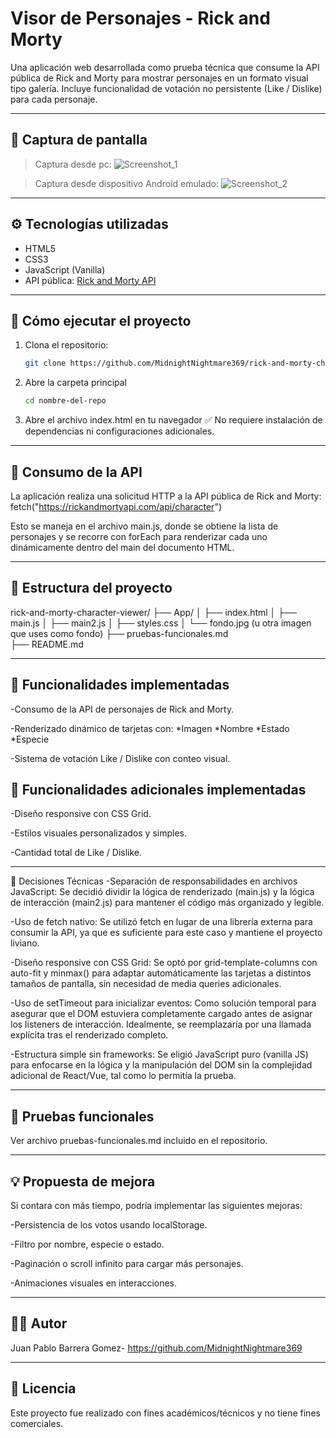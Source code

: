 # Visor de Personajes - Rick and Morty

Una aplicación web desarrollada como prueba técnica que consume la API pública de Rick and Morty para mostrar personajes en un formato visual tipo galería. Incluye funcionalidad de votación no persistente (Like / Dislike) para cada personaje.

---

## 📸 Captura de pantalla

>Captura desde pc: ![Screenshot_1](https://github.com/user-attachments/assets/3f0b896c-845c-41a8-8be4-260f63d99ca5)

>Captura desde dispositivo Android emulado: ![Screenshot_2](https://github.com/user-attachments/assets/6e2e9e6b-c703-491e-988b-42189daa543c)

---

## ⚙️ Tecnologías utilizadas

- HTML5
- CSS3
- JavaScript (Vanilla)
- API pública: [Rick and Morty API](https://rickandmortyapi.com/)

---

## 🚀 Cómo ejecutar el proyecto

1. Clona el repositorio:
   ```bash
   git clone https://github.com/MidnightNightmare369/rick-and-morty-character-viewer.git
2. Abre la carpeta principal
   ```bash
   cd nombre-del-repo
3. Abre el archivo index.html en tu navegador
✅ No requiere instalación de dependencias ni configuraciones adicionales.

---

## 🔌 Consumo de la API
La aplicación realiza una solicitud HTTP a la API pública de Rick and Morty:
  fetch("https://rickandmortyapi.com/api/character")

Esto se maneja en el archivo main.js, donde se obtiene la lista de personajes y se recorre con forEach para renderizar cada uno dinámicamente dentro del main del documento HTML.

---

## 📁 Estructura del proyecto
rick-and-morty-character-viewer/
├── App/
│   ├── index.html
│   ├── main.js
│   ├── main2.js
│   ├── styles.css
│   └── fondo.jpg (u otra imagen que uses como fondo)
├── pruebas-funcionales.md   
├── README.md

---

## 🎯 Funcionalidades implementadas

 -Consumo de la API de personajes de Rick and Morty.
 
 -Renderizado dinámico de tarjetas con:
   *Imagen
   *Nombre
   *Estado
   *Especie
   
 -Sistema de votación Like / Dislike con conteo visual. 

## 🎯 Funcionalidades adicionales implementadas
 -Diseño responsive con CSS Grid. 
 
 -Estilos visuales personalizados y simples.
 
 -Cantidad total de Like / Dislike.

 ---

📌 Decisiones Técnicas
-Separación de responsabilidades en archivos JavaScript: Se decidió dividir la lógica de renderizado (main.js) y la lógica de interacción (main2.js) para mantener el código más organizado y legible.

-Uso de fetch nativo: Se utilizó fetch en lugar de una librería externa para consumir la API, ya que es suficiente para este caso y mantiene el proyecto liviano.

-Diseño responsive con CSS Grid: Se optó por grid-template-columns con auto-fit y minmax() para adaptar automáticamente las tarjetas a distintos tamaños de pantalla, sin necesidad de media queries adicionales.

-Uso de setTimeout para inicializar eventos: Como solución temporal para asegurar que el DOM estuviera completamente cargado antes de asignar los listeners de interacción. Idealmente, se reemplazaría por una llamada explícita tras el renderizado completo.

-Estructura simple sin frameworks: Se eligió JavaScript puro (vanilla JS) para enfocarse en la lógica y la manipulación del DOM sin la complejidad adicional de React/Vue, tal como lo permitía la prueba.

 ---

 ## 🧪 Pruebas funcionales
 Ver archivo pruebas-funcionales.md incluido en el repositorio.

 ---

## 💡 Propuesta de mejora
Si contara con más tiempo, podría implementar las siguientes mejoras:

-Persistencia de los votos usando localStorage.

-Filtro por nombre, especie o estado.

-Paginación o scroll infinito para cargar más personajes.

-Animaciones visuales en interacciones.

---

## 👨‍💻 Autor
Juan Pablo Barrera Gomez- https://github.com/MidnightNightmare369

---
## 📄 Licencia
Este proyecto fue realizado con fines académicos/técnicos y no tiene fines comerciales.


